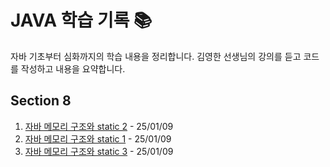 # JAVA 학습 기록 📚

자바 기초부터 심화까지의 학습 내용을 정리합니다.
김영한 선생님의 강의를 듣고 코드를 작성하고 내용을 요약합니다.

## Section 8
1. [자바 메모리 구조와 static 2](src/Section8/8-2.md) - 25/01/09
2. [자바 메모리 구조와 static 1](src/Section8/8-1.md) - 25/01/09
3. [자바 메모리 구조와 static 3](src/Section8/8-3.md) - 25/01/09

